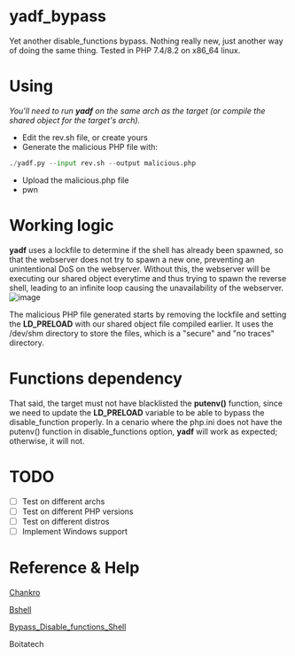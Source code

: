 # yadf_bypass
Yet another disable_functions bypass. Nothing really new, just another way of doing the same thing. Tested in PHP 7.4/8.2 on x86_64 linux.

# Using
*You'll need to run **yadf** on the same arch as the target (or compile the shared object for the target's arch).*
- Edit the rev.sh file, or create yours
- Generate the malicious PHP file with:
```python
./yadf.py --input rev.sh --output malicious.php
```
- Upload the malicious.php file
- pwn

# Working logic
**yadf** uses a lockfile to determine if the shell has already been spawned, so that the webserver does not try to spawn a new one, preventing an unintentional DoS on the webserver. Without this, the webserver will be executing our shared object everytime and thus trying to spawn the reverse shell, leading to an infinite loop causing the unavailability of the webserver.
![image](https://github.com/0xbhsu/yadf_bypass/assets/152667761/6a2d1d0c-944f-479e-a978-8cf81ae75718)

The malicious PHP file generated starts by removing the lockfile and setting the **LD_PRELOAD** with our shared object file compiled earlier. It uses the /dev/shm directory to store the files, which is a "secure" and "no traces" directory.

# Functions dependency
That said, the target must not have blacklisted the **putenv()** function, since we need to update the **LD_PRELOAD** variable to be able to bypass the disable_function properly. In a cenario where the php.ini does not have the putenv() function in disable_functions option, **yadf** will work as expected; otherwise, it will not.

# TODO
- [ ] Test on different archs
- [ ] Test on different PHP versions
- [ ] Test on different distros
- [ ] Implement Windows support

# Reference & Help
[Chankro](https://github.com/TarlogicSecurity/Chankro/)

[Bshell](https://github.com/verctor/BShell/)

[Bypass_Disable_functions_Shell](https://github.com/l3m0n/Bypass_Disable_functions_Shell)

Boitatech

